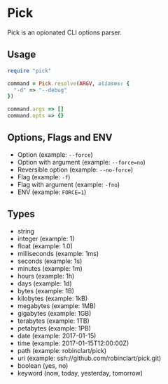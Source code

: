 # Pick

Pick is an opionated CLI options parser.

## Usage

```ruby
require "pick"

command = Pick.resolve(ARGV, aliases: {
  "-d" => "--debug"
})

command.args => []
command.opts => {}
```

## Options, Flags and ENV

- Option (example: `--force`)
- Option with argument (example: `--force=no`)
- Reversible option (example: `--no-force`)
- Flag (example: `-f`)
- Flag with argument (example: `-fno`)
- ENV (example: `FORCE=1`)

## Types

- string
- integer (example: 1)
- float (example: 1.0)
- milliseconds (example: 1ms)
- seconds (example: 1s)
- minutes (example: 1m)
- hours (example: 1h)
- days (example: 1d)
- bytes (example: 1B)
- kilobytes (example: 1kB)
- megabytes (example: 1MB)
- gigabytes (example: 1GB)
- terabytes (example: 1TB)
- petabytes (example: 1PB)
- date (example: 2017-01-15)
- time (example: 2017-01-15T12:00:00Z)
- path (example: robinclart/pick)
- uri (example: ssh://github.com/robinclart/pick.git)
- boolean (yes, no)
- keyword (now, today, yesterday, tomorrow)
